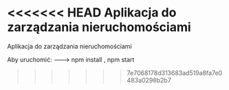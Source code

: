 <<<<<<< HEAD
﻿Aplikacja do zarządzania nieruchomościami
=======
﻿Aplikacja do zarządzania nieruchomościami
 
 Aby uruchomić:
 --->
 npm install ,
 npm start
>>>>>>> 7e7068178d313683ad519a8fa7e0483a0298b2b7

